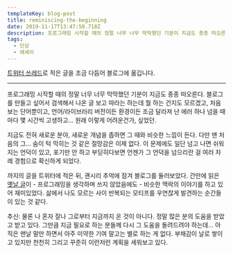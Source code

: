 ```yaml
---
templateKey: blog-post
title: reminiscing-the-beginning
date: 2019-11-17T13:47:50.718Z
description: 프로그래밍 시작할 때의 정말 너무 너무 막막했던 기분이 지금도 종종 떠오른다.
tags:
  - 단상
  - 에세이
---
```

[트위터 쓰레드](https://twitter.com/heejongahn/status/1195546663781199878)로 적은 글을 조금 다듬어 블로그에 옮깁니다.

- - -

프로그래밍 시작할 때의 정말 너무 너무 막막했던 기분이 지금도 종종 떠오른다. 블로그를 만들고 싶어서 검색해서 나온 글 보고 따라는 하는데 뭘 하는 건지도 모르겠고, 처음 보는 단어뿐이고, 언어/라이브러리 버전이든 환경이든 조금 달라져 난 에러 하나 넘을 때마다 몇 시간씩 고생하고... 원래 이렇게 어려운건가, 싶었던.

지금도 전혀 새로운 분야, 새로운 개념을 좁하면 그 때와 비슷한 느낌이 든다. 다만 맨 처음의 그… 숨이 턱 막히는 것 같은 절망감은 이제 없다. 이 문제에도 일단 넘고 나면 쉬워지는 언덕이 있고, 포기만 안 하고 부딛히다보면 언젠가 그 언덕을 넘으리란 걸 여러 차례 경험으로 확신하게 되었다.

까지의 글을 트위터에 적은 뒤, 괜시리 추억에 잠겨 블로그를 둘러보았다. 간만에 읽은 [옛날 글](https://ahnheejong.name/articles/on-climbing-sandhill/)이 - 프로그래밍을 생각하며 쓰지 않았음에도 - 비슷한 맥락의 이야기를 하고 있어 재미있었다. 삶에서 나도 모르는 사이 반복되는 모티프를 우연찮게 발견하는 순간들이 있는 것 같다.

추신: 물론 나 혼자 잘나 그로부터 지금까지 온 것이 아니다. 정말 많은 분의 도움을 받았고 받고 있다. 그만큼 지금 필요로 하는 분들께 다시 그 도움을 돌려드려야 하는데… 아직은 맨날 말만 하면서 아주 미약한 기여 말고는 별로 하는 게 없다. 부채감이 날로 쌓이고 있지만 천천히 그리고 꾸준히 이런저런 계획을 세워보고 있다.
